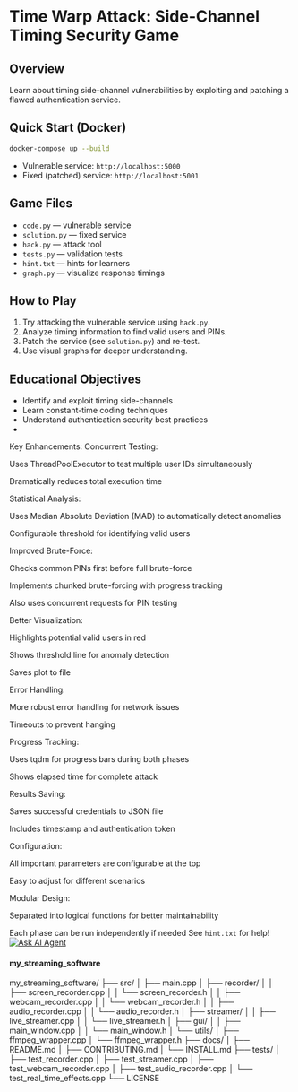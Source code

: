 # Time Warp Attack: Side-Channel Timing Security Game

## Overview
Learn about timing side-channel vulnerabilities by exploiting and patching a flawed authentication service.

## Quick Start (Docker)
```bash
docker-compose up --build
```
- Vulnerable service: `http://localhost:5000`
- Fixed (patched) service: `http://localhost:5001`

## Game Files
- `code.py` — vulnerable service
- `solution.py` — fixed service
- `hack.py` — attack tool
- `tests.py` — validation tests
- `hint.txt` — hints for learners
- `graph.py` — visualize response timings

## How to Play
1. Try attacking the vulnerable service using `hack.py`.
2. Analyze timing information to find valid users and PINs.
3. Patch the service (see `solution.py`) and re-test.
4. Use visual graphs for deeper understanding.

## Educational Objectives
- Identify and exploit timing side-channels
- Learn constant-time coding techniques
- Understand authentication security best practices
- 
Key Enhancements:
Concurrent Testing:

Uses ThreadPoolExecutor to test multiple user IDs simultaneously

Dramatically reduces total execution time

Statistical Analysis:

Uses Median Absolute Deviation (MAD) to automatically detect anomalies

Configurable threshold for identifying valid users

Improved Brute-Force:

Checks common PINs first before full brute-force

Implements chunked brute-forcing with progress tracking

Also uses concurrent requests for PIN testing

Better Visualization:

Highlights potential valid users in red

Shows threshold line for anomaly detection

Saves plot to file

Error Handling:

More robust error handling for network issues

Timeouts to prevent hanging

Progress Tracking:

Uses tqdm for progress bars during both phases

Shows elapsed time for complete attack

Results Saving:

Saves successful credentials to JSON file

Includes timestamp and authentication token

Configuration:

All important parameters are configurable at the top

Easy to adjust for different scenarios

Modular Design:

Separated into logical functions for better maintainability

Each phase can be run independently if needed
See `hint.txt` for help!
[![Ask AI Agent](https://img.shields.io/badge/Ask%20AI-Agent-blue)](https://huggingface.co/chat?repo=your-repo)
#### my_streaming_software
my_streaming_software/
├── src/
│   ├── main.cpp
│   ├── recorder/
│   │   ├── screen_recorder.cpp
│   │   └── screen_recorder.h
│   │   ├── webcam_recorder.cpp
│   │   └── webcam_recorder.h
│   │   ├── audio_recorder.cpp
│   │   └── audio_recorder.h
│   ├── streamer/
│   │   ├── live_streamer.cpp
│   │   └── live_streamer.h
│   ├── gui/
│   │   ├── main_window.cpp
│   │   └── main_window.h
│   └── utils/
│       ├── ffmpeg_wrapper.cpp
│       └── ffmpeg_wrapper.h
├── docs/
│   ├── README.md
│   ├── CONTRIBUTING.md
│   └── INSTALL.md
├── tests/
│   ├── test_recorder.cpp
│   ├── test_streamer.cpp
│   ├── test_webcam_recorder.cpp
│   ├── test_audio_recorder.cpp
│   └── test_real_time_effects.cpp
└── LICENSE
